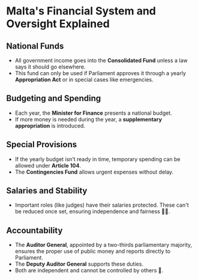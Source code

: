 # Malta's Financial System and Oversight Explained

## National Funds

- All government income goes into the **Consolidated Fund** unless a law says it should go elsewhere.
- This fund can only be used if Parliament approves it through a yearly **Appropriation Act** or in special cases like emergencies.

## Budgeting and Spending

- Each year, the **Minister for Finance** presents a national budget.
- If more money is needed during the year, a **supplementary appropriation** is introduced.

## Special Provisions

- If the yearly budget isn’t ready in time, temporary spending can be allowed under **Article 104**.
- The **Contingencies Fund** allows urgent expenses without delay.

## Salaries and Stability

- Important roles (like judges) have their salaries protected. These can't be reduced once set, ensuring independence and fairness 🧑‍⚖️.

## Accountability

- The **Auditor General**, appointed by a two-thirds parliamentary majority, ensures the proper use of public money and reports directly to Parliament.
- The **Deputy Auditor General** supports these duties.
- Both are independent and cannot be controlled by others 🔎.
